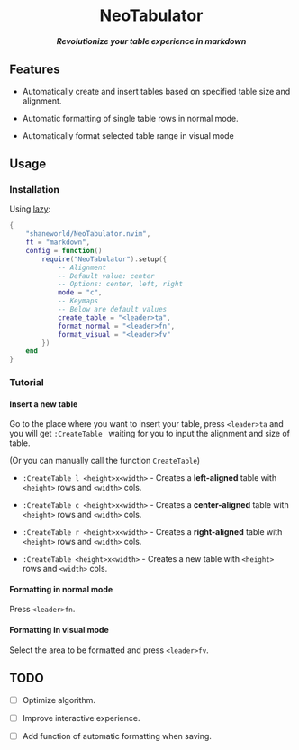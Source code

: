 <div align="center">

# NeoTabulator
    
##### Revolutionize your table experience in markdown
    
</div>

## Features

- Automatically create and insert tables based on specified table size and alignment.

- Automatic formatting of single table rows in normal mode.

- Automatically format selected table range in visual mode

## Usage

### Installation

Using [lazy](https://github.com/folke/lazy.nvim):

```lua
{
    "shaneworld/NeoTabulator.nvim",
    ft = "markdown",
    config = function()
        require("NeoTabulator").setup({
            -- Alignment
            -- Default value: center
            -- Options: center, left, right
            mode = "c",
            -- Keymaps
            -- Below are default values
            create_table = "<leader>ta",
            format_normal = "<leader>fn",
            format_visual = "<leader>fv"
        })
    end
}
```

### Tutorial

#### Insert a new table

Go to the place where you want to insert your table, press `<leader>ta` and you will get `:CreateTable ` waiting for you to input the alignment and size of table.

(Or you can manually call the function `CreateTable`)

- `:CreateTable l <height>x<width>` - Creates a **left-aligned** table with `<height>` rows and `<width>` cols.

- `:CreateTable c <height>x<width>` - Creates a **center-aligned** table with `<height>` rows and `<width>` cols.

- `:CreateTable r <height>x<width>` - Creates a **right-aligned** table with `<height>` rows and `<width>` cols.

- `:CreateTable <height>x<width>` - Creates a new table with `<height>` rows and `<width>` cols.

#### Formatting in normal mode

Press `<leader>fn`.

#### Formatting in visual mode

Select the area to be formatted and press `<leader>fv`.

## TODO

- [ ] Optimize algorithm.

- [ ] Improve interactive experience.

- [ ] Add function of automatic formatting when saving.
